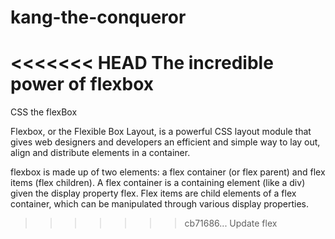 # kang-the-conqueror
<<<<<<< HEAD
The incredible power of flexbox 
=======

CSS the flexBox

Flexbox, or the Flexible Box Layout, is a powerful CSS layout module that gives web designers and developers an efficient and simple way to lay out, align and distribute elements in a container.

flexbox is made up of two elements: a flex container (or flex parent) and flex items (flex children). A flex container is a containing element (like a div) given the display property flex. Flex items are child elements of a flex container, which can be manipulated through various display properties.
>>>>>>> cb71686... Update flex
